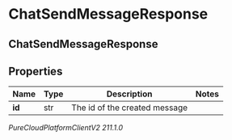 # ChatSendMessageResponse

## ChatSendMessageResponse

## Properties

|Name | Type | Description | Notes|
|------------ | ------------- | ------------- | -------------|
| **id** | str | The id of the created message | |



_PureCloudPlatformClientV2 211.1.0_
